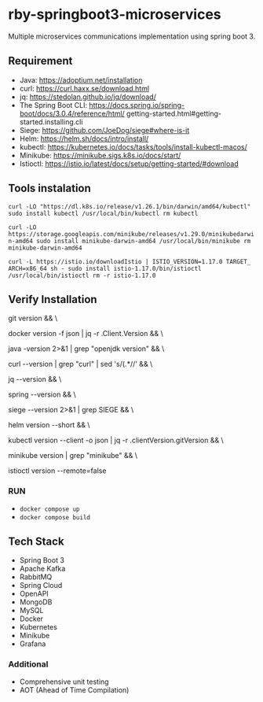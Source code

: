 # rby-springboot3-microservices

Multiple microservices communications implementation using spring boot 3.


## Requirement
- Java: https://adoptium.net/installation
- curl: https://curl.haxx.se/download.html
- jq: https://stedolan.github.io/jq/download/
- The Spring Boot CLI: https://docs.spring.io/spring-boot/docs/3.0.4/reference/html/
getting-started.html#getting-started.installing.cli
- Siege: https://github.com/JoeDog/siege#where-is-it
- Helm: https://helm.sh/docs/intro/install/
- kubectl: https://kubernetes.io/docs/tasks/tools/install-kubectl-macos/
- Minikube: https://minikube.sigs.k8s.io/docs/start/
- Istioctl: https://istio.io/latest/docs/setup/getting-started/#download

## Tools instalation
` curl -LO "https://dl.k8s.io/release/v1.26.1/bin/darwin/amd64/kubectl"
sudo install kubectl /usr/local/bin/kubectl
rm kubectl `

` curl -LO https://storage.googleapis.com/minikube/releases/v1.29.0/minikubedarwin-amd64
sudo install minikube-darwin-amd64 /usr/local/bin/minikube
rm minikube-darwin-amd64
`

` curl -L https://istio.io/downloadIstio | ISTIO_VERSION=1.17.0 TARGET_
ARCH=x86_64 sh -
sudo install istio-1.17.0/bin/istioctl /usr/local/bin/istioctl
rm -r istio-1.17.0
`

## Verify Installation

git version && \

docker version -f json | jq -r .Client.Version && \

java -version 2>&1 | grep "openjdk version" && \

curl --version | grep "curl" | sed 's/(.*//' && \

jq --version && \

spring --version && \

siege --version 2>&1 | grep SIEGE && \

helm version --short && \

kubectl version --client -o json | jq -r .clientVersion.gitVersion && \

minikube version | grep "minikube" && \

istioctl version --remote=false


### RUN
- ` docker compose up `
- ` docker compose build `


## Tech Stack
- Spring Boot 3
- Apache Kafka
- RabbitMQ
- Spring Cloud
- OpenAPI
- MongoDB
- MySQL
- Docker
- Kubernetes
- Minikube
- Grafana


### Additional
- Comprehensive unit testing
- AOT (Ahead of Time Compilation)
